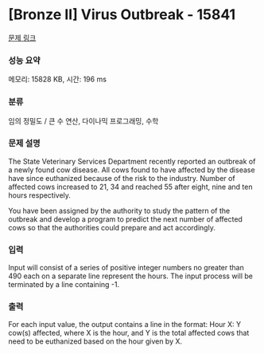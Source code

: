 # [Bronze II] Virus Outbreak - 15841 

[문제 링크](https://www.acmicpc.net/problem/15841) 

### 성능 요약

메모리: 15828 KB, 시간: 196 ms

### 분류

임의 정밀도 / 큰 수 연산, 다이나믹 프로그래밍, 수학

### 문제 설명

<p>The State Veterinary Services Department recently reported an outbreak of a newly found cow disease. All cows found to have affected by the disease have since euthanized because of the risk to the industry. Number of affected cows increased to 21, 34 and reached 55 after eight, nine and ten hours respectively.</p>

<p>You have been assigned by the authority to study the pattern of the outbreak and develop a program to predict the next number of affected cows so that the authorities could prepare and act accordingly.</p>

### 입력 

 <p>Input will consist of a series of positive integer numbers no greater than 490 each on a separate line represent the hours. The input process will be terminated by a line containing -1.</p>

### 출력 

 <p>For each input value, the output contains a line in the format: Hour X: Y cow(s) affected, where X is the hour, and Y is the total affected cows that need to be euthanized based on the hour given by X.</p>

